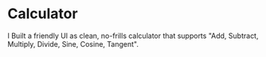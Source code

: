 # Calculator
I Built a friendly UI as clean, no-frills calculator that supports "Add, Subtract, Multiply, Divide, Sine, Cosine, Tangent".
